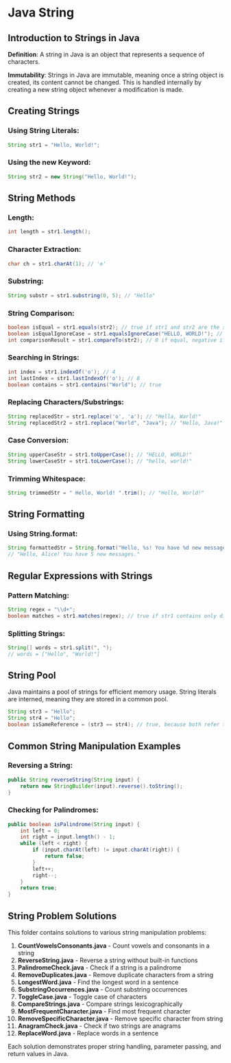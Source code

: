 # Java String

## Introduction to Strings in Java

**Definition**: A string in Java is an object that represents a sequence of characters.

**Immutability**: Strings in Java are immutable, meaning once a string object is created, its content cannot be changed. This is handled internally by creating a new string object whenever a modification is made.

## Creating Strings

### Using String Literals:
```java
String str1 = "Hello, World!";
```

### Using the new Keyword:
```java
String str2 = new String("Hello, World!");
```

## String Methods

### Length:
```java
int length = str1.length();
```

### Character Extraction:
```java
char ch = str1.charAt(1); // 'e'
```

### Substring:
```java
String substr = str1.substring(0, 5); // "Hello"
```

### String Comparison:
```java
boolean isEqual = str1.equals(str2); // true if str1 and str2 are the same
boolean isEqualIgnoreCase = str1.equalsIgnoreCase("HELLO, WORLD!"); // true
int comparisonResult = str1.compareTo(str2); // 0 if equal, negative if str1 < str2, positive if str1 > str2
```

### Searching in Strings:
```java
int index = str1.indexOf('o'); // 4
int lastIndex = str1.lastIndexOf('o'); // 8
boolean contains = str1.contains("World"); // true
```

### Replacing Characters/Substrings:
```java
String replacedStr = str1.replace('o', 'a'); // "Hella, Warld!"
String replacedStr2 = str1.replace("World", "Java"); // "Hello, Java!"
```

### Case Conversion:
```java
String upperCaseStr = str1.toUpperCase(); // "HELLO, WORLD!"
String lowerCaseStr = str1.toLowerCase(); // "hello, world!"
```

### Trimming Whitespace:
```java
String trimmedStr = " Hello, World! ".trim(); // "Hello, World!"
```

## String Formatting

### Using String.format:
```java
String formattedStr = String.format("Hello, %s! You have %d new messages.", "Alice", 5);
// "Hello, Alice! You have 5 new messages."
```

## Regular Expressions with Strings

### Pattern Matching:
```java
String regex = "\\d+";
boolean matches = str1.matches(regex); // true if str1 contains only digits
```

### Splitting Strings:
```java
String[] words = str1.split(", ");
// words = ["Hello", "World!"]
```

## String Pool

Java maintains a pool of strings for efficient memory usage. String literals are interned, meaning they are stored in a common pool.

```java
String str3 = "Hello";
String str4 = "Hello";
boolean isSameReference = (str3 == str4); // true, because both refer to the same object in the string pool
```

## Common String Manipulation Examples

### Reversing a String:
```java
public String reverseString(String input) {
    return new StringBuilder(input).reverse().toString();
}
```

### Checking for Palindromes:
```java
public boolean isPalindrome(String input) {
    int left = 0;
    int right = input.length() - 1;
    while (left < right) {
        if (input.charAt(left) != input.charAt(right)) {
            return false;
        }
        left++;
        right--;
    }
    return true;
}
```

## String Problem Solutions

This folder contains solutions to various string manipulation problems:

1. **CountVowelsConsonants.java** - Count vowels and consonants in a string
2. **ReverseString.java** - Reverse a string without built-in functions
3. **PalindromeCheck.java** - Check if a string is a palindrome
4. **RemoveDuplicates.java** - Remove duplicate characters from a string
5. **LongestWord.java** - Find the longest word in a sentence
6. **SubstringOccurrences.java** - Count substring occurrences
7. **ToggleCase.java** - Toggle case of characters
8. **CompareStrings.java** - Compare strings lexicographically
9. **MostFrequentCharacter.java** - Find most frequent character
10. **RemoveSpecificCharacter.java** - Remove specific character from string
11. **AnagramCheck.java** - Check if two strings are anagrams
12. **ReplaceWord.java** - Replace words in a sentence

Each solution demonstrates proper string handling, parameter passing, and return values in Java.